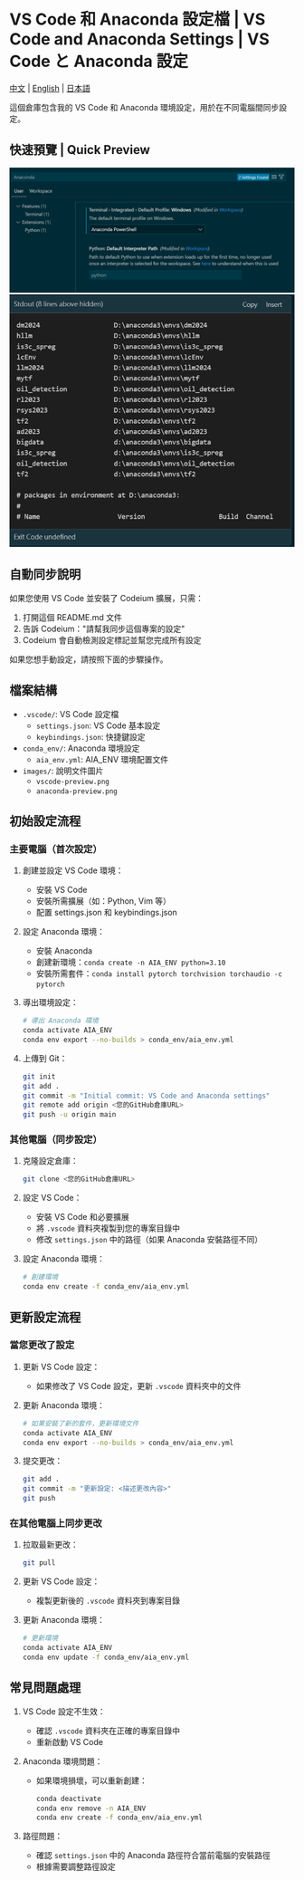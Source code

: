 # VS Code 和 Anaconda 設定檔 | VS Code and Anaconda Settings | VS Code と Anaconda 設定

[中文](README.md) | [English](README_EN.md) | [日本語](README_JP.md)

這個倉庫包含我的 VS Code 和 Anaconda 環境設定，用於在不同電腦間同步設定。

<!-- CASCADE-SETTINGS-SYNC-MARKER -->
<!-- 版本: 1.0 -->
<!-- 上次更新: 2024-12-23 -->
<!-- 設定類型: VS Code, Anaconda, GPU -->

## 快速預覽 | Quick Preview
![VS Code 設定預覽](images/vscode-preview.png)
![Anaconda 環境預覽](images/anaconda-preview.png)

## 自動同步說明
如果您使用 VS Code 並安裝了 Codeium 擴展，只需：
1. 打開這個 README.md 文件
2. 告訴 Codeium："請幫我同步這個專案的設定"
3. Codeium 會自動檢測設定標記並幫您完成所有設定

如果您想手動設定，請按照下面的步驟操作。

## 檔案結構
- `.vscode/`: VS Code 設定檔
  - `settings.json`: VS Code 基本設定
  - `keybindings.json`: 快捷鍵設定
- `conda_env/`: Anaconda 環境設定
  - `aia_env.yml`: AIA_ENV 環境配置文件
- `images/`: 說明文件圖片
  - `vscode-preview.png`
  - `anaconda-preview.png`

## 初始設定流程

### 主要電腦（首次設定）
1. 創建並設定 VS Code 環境：
   - 安裝 VS Code
   - 安裝所需擴展（如：Python, Vim 等）
   - 配置 settings.json 和 keybindings.json

2. 設定 Anaconda 環境：
   - 安裝 Anaconda
   - 創建新環境：`conda create -n AIA_ENV python=3.10`
   - 安裝所需套件：`conda install pytorch torchvision torchaudio -c pytorch`

3. 導出環境設定：
   ```bash
   # 導出 Anaconda 環境
   conda activate AIA_ENV
   conda env export --no-builds > conda_env/aia_env.yml
   ```

4. 上傳到 Git：
   ```bash
   git init
   git add .
   git commit -m "Initial commit: VS Code and Anaconda settings"
   git remote add origin <您的GitHub倉庫URL>
   git push -u origin main
   ```

### 其他電腦（同步設定）
1. 克隆設定倉庫：
   ```bash
   git clone <您的GitHub倉庫URL>
   ```

2. 設定 VS Code：
   - 安裝 VS Code 和必要擴展
   - 將 `.vscode` 資料夾複製到您的專案目錄中
   - 修改 `settings.json` 中的路徑（如果 Anaconda 安裝路徑不同）

3. 設定 Anaconda 環境：
   ```bash
   # 創建環境
   conda env create -f conda_env/aia_env.yml
   ```

## 更新設定流程

### 當您更改了設定
1. 更新 VS Code 設定：
   - 如果修改了 VS Code 設定，更新 `.vscode` 資料夾中的文件

2. 更新 Anaconda 環境：
   ```bash
   # 如果安裝了新的套件，更新環境文件
   conda activate AIA_ENV
   conda env export --no-builds > conda_env/aia_env.yml
   ```

3. 提交更改：
   ```bash
   git add .
   git commit -m "更新設定: <描述更改內容>"
   git push
   ```

### 在其他電腦上同步更改
1. 拉取最新更改：
   ```bash
   git pull
   ```

2. 更新 VS Code 設定：
   - 複製更新後的 `.vscode` 資料夾到專案目錄

3. 更新 Anaconda 環境：
   ```bash
   # 更新環境
   conda activate AIA_ENV
   conda env update -f conda_env/aia_env.yml
   ```

## 常見問題處理
1. VS Code 設定不生效：
   - 確認 `.vscode` 資料夾在正確的專案目錄中
   - 重新啟動 VS Code

2. Anaconda 環境問題：
   - 如果環境損壞，可以重新創建：
     ```bash
     conda deactivate
     conda env remove -n AIA_ENV
     conda env create -f conda_env/aia_env.yml
     ```

3. 路徑問題：
   - 確認 `settings.json` 中的 Anaconda 路徑符合當前電腦的安裝路徑
   - 根據需要調整路徑設定
